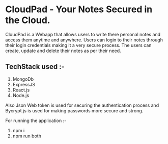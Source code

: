 # CloudPad - Your Notes Secured in the Cloud.

CloudPad is a Webapp that allows users to write there personal notes and access them anytime and anywhere. Users can login to their notes through their login credentials making it a very secure process. The users can create, update and delete their notes as per their need. 

## TechStack used :- 
1) MongoDb
2) ExpressJS
3) React.js
4) Node.js

Also Json Web token is used for securing the authentication process and Bycrypt.js is used for making passwords more secure and strong.

For running the application :- 
1) npm i
2) npm run both
